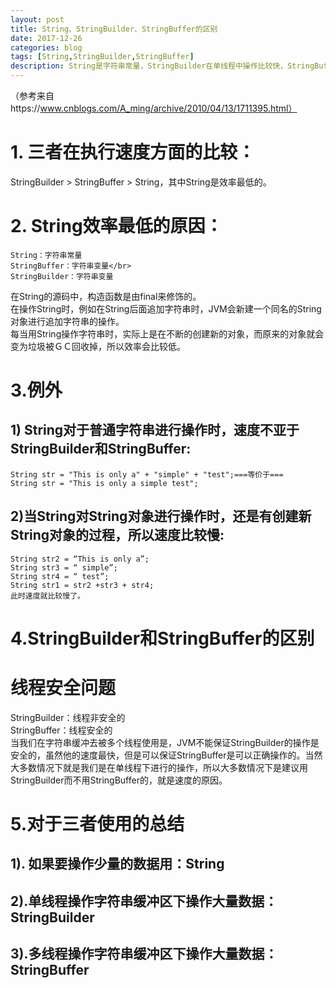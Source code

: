 ```yaml
---
layout: post
title: String、StringBuilder、StringBuffer的区别
date: 2017-12-26
categories: blog
tags: [String,StringBuilder,StringBuffer]
description: String是字符串常量，StringBuilder在单线程中操作比较快，StringBuffer是线程安全的。
---
```


（参考来自https://www.cnblogs.com/A_ming/archive/2010/04/13/1711395.html）
# 1. 三者在执行速度方面的比较：
   StringBuilder >  StringBuffer  >  String，其中String是效率最低的。

# 2. String效率最低的原因：     
    String：字符串常量
	StringBuffer：字符串变量</br>
	StringBuilder：字符串变量

在String的源码中，构造函数是由final来修饰的。</br>
在操作String时，例如在String后面追加字符串时，JVM会新建一个同名的String对象进行追加字符串的操作。</br>
每当用String操作字符串时，实际上是在不断的创建新的对象，而原来的对象就会变为垃圾被ＧＣ回收掉，所以效率会比较低。

# 3.例外
## 1) String对于普通字符串进行操作时，速度不亚于StringBuilder和StringBuffer:
	String str = "This is only a" + "simple" + "test";===等价于===
	String str = "This is only a simple test";
## 2)当String对String对象进行操作时，还是有创建新String对象的过程，所以速度比较慢:
	String str2 = “This is only a”;
	String str3 = “ simple”;
	String str4 = “ test”;
	String str1 = str2 +str3 + str4;
	此时速度就比较慢了。
# 4.StringBuilder和StringBuffer的区别
# 线程安全问题
   StringBuilder：线程非安全的</br>
StringBuffer：线程安全的</br>
   当我们在字符串缓冲去被多个线程使用是，JVM不能保证StringBuilder的操作是安全的，虽然他的速度最快，但是可以保证StringBuffer是可以正确操作的。当然大多数情况下就是我们是在单线程下进行的操作，所以大多数情况下是建议用StringBuilder而不用StringBuffer的，就是速度的原因。

# 5.对于三者使用的总结
## 1). 如果要操作少量的数据用：String
## 2).单线程操作字符串缓冲区下操作大量数据：StringBuilder
## 3).多线程操作字符串缓冲区下操作大量数据：StringBuffer









